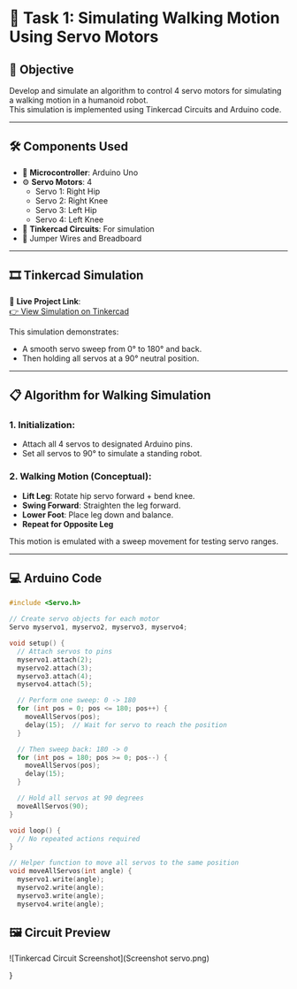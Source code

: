 # 🤖 Task 1: Simulating Walking Motion Using Servo Motors

## 🧠 Objective

Develop and simulate an algorithm to control 4 servo motors for simulating a walking motion in a humanoid robot.  
This simulation is implemented using Tinkercad Circuits and Arduino code.

---

## 🛠️ Components Used

- 🔌 **Microcontroller**: Arduino Uno  
- ⚙️ **Servo Motors**: 4   
  - Servo 1: Right Hip  
  - Servo 2: Right Knee  
  - Servo 3: Left Hip  
  - Servo 4: Left Knee  
- 🧪 **Tinkercad Circuits**: For simulation  
- 🔌 Jumper Wires and Breadboard 

---

## 🎞️ Tinkercad Simulation

🔗 **Live Project Link**:  
[👉 View Simulation on Tinkercad](https://www.tinkercad.com/things/3tTA8J9z8wh-servo-motion-control?sharecode=mE1XJTLkogiGkb3NoLZHAGssPu2ac5Fdyl7D9MTRCv8)

This simulation demonstrates:
- A smooth servo sweep from 0° to 180° and back.
- Then holding all servos at a 90° neutral position.

---

## 📋 Algorithm for Walking Simulation

### 1. Initialization:
- Attach all 4 servos to designated Arduino pins.
- Set all servos to 90° to simulate a standing robot.

### 2. Walking Motion (Conceptual):
- **Lift Leg**: Rotate hip servo forward + bend knee.
- **Swing Forward**: Straighten the leg forward.
- **Lower Foot**: Place leg down and balance.
- **Repeat for Opposite Leg**

This motion is emulated with a sweep movement for testing servo ranges.

---

## 💻 Arduino Code

```cpp
#include <Servo.h>

// Create servo objects for each motor
Servo myservo1, myservo2, myservo3, myservo4;

void setup() {
  // Attach servos to pins
  myservo1.attach(2);
  myservo2.attach(3);
  myservo3.attach(4);
  myservo4.attach(5);

  // Perform one sweep: 0 -> 180
  for (int pos = 0; pos <= 180; pos++) {
    moveAllServos(pos);
    delay(15);  // Wait for servo to reach the position
  }

  // Then sweep back: 180 -> 0
  for (int pos = 180; pos >= 0; pos--) {
    moveAllServos(pos);
    delay(15);
  }

  // Hold all servos at 90 degrees
  moveAllServos(90);
}

void loop() {
  // No repeated actions required
}

// Helper function to move all servos to the same position
void moveAllServos(int angle) {
  myservo1.write(angle);
  myservo2.write(angle);
  myservo3.write(angle);
  myservo4.write(angle);
```
## 🖼️ Circuit Preview

![Tinkercad Circuit Screenshot](Screenshot servo.png)

}

